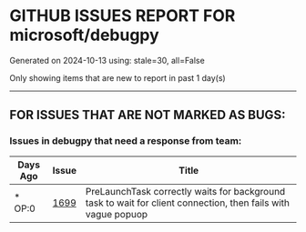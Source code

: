 
# GITHUB ISSUES REPORT FOR microsoft/debugpy


Generated on 2024-10-13 using: stale=30, all=False


Only showing items that are new to report in past 1 day(s)


---

## FOR ISSUES THAT ARE NOT MARKED AS BUGS:


### Issues in debugpy that need a response from team:

| Days Ago | Issue | Title |
| --- | --- | --- |
 | \* OP:0  |[1699](https://github.com/microsoft/debugpy/issues/1699 "PreLaunchTask correctly waits for background task to wait for client connection, then fails with vague popuop")  |PreLaunchTask correctly waits for background task to wait for client connection, then fails with vague popuop |




















